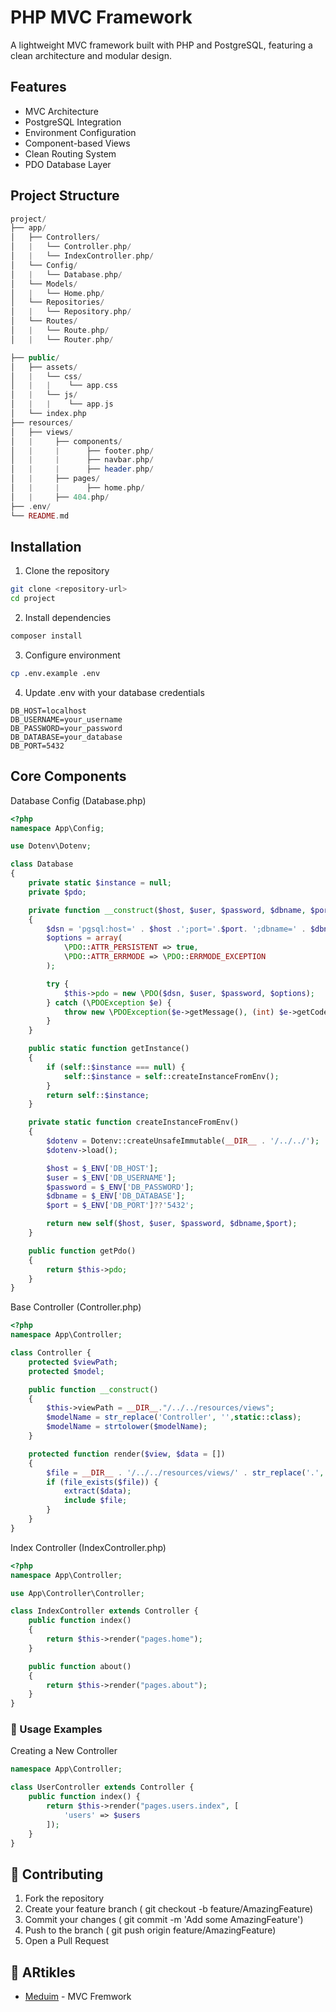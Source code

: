 # PHP MVC Framework

A lightweight MVC framework built with PHP and PostgreSQL, featuring a clean architecture and modular design.

## Features
- MVC Architecture
- PostgreSQL Integration
- Environment Configuration
- Component-based Views
- Clean Routing System
- PDO Database Layer

## Project Structure
```php
project/
├── app/
│   ├── Controllers/
│   |   └── Controller.php/
│   |   └── IndexController.php/
│   └── Config/
│   |   └── Database.php/
│   └── Models/
│   |   └── Home.php/
│   └── Repositories/
│   |   └── Repository.php/
│   └── Routes/
│   |   └── Route.php/
│   |   └── Router.php/

├── public/
│   ├── assets/
│   |   └── css/
│   |   |    └── app.css
│   |   └── js/
│   |   |    └── app.js
│   └── index.php
├── resources/
│   ├── views/
│   |     ├── components/
│   |     |      ├── footer.php/
│   |     |      ├── navbar.php/
│   |     |      ├── header.php/
│   |     ├── pages/
│   |     |      ├── home.php/
│   |     ├── 404.php/
├── .env/
└── README.md

```


##  Installation

1. Clone the repository
```bash
git clone <repository-url>
cd project
```
2. Install dependencies
```bash
composer install
```
3. Configure environment
```bash
cp .env.example .env
```
4. Update .env with your database credentials
```env
DB_HOST=localhost
DB_USERNAME=your_username
DB_PASSWORD=your_password
DB_DATABASE=your_database
DB_PORT=5432
```

## Core Components

Database Config (Database.php)


```php
<?php
namespace App\Config;

use Dotenv\Dotenv;

class Database
{
    private static $instance = null;
    private $pdo;

    private function __construct($host, $user, $password, $dbname, $port)
    {
        $dsn = 'pgsql:host=' . $host .';port='.$port. ';dbname=' . $dbname;
        $options = array(
            \PDO::ATTR_PERSISTENT => true,
            \PDO::ATTR_ERRMODE => \PDO::ERRMODE_EXCEPTION
        );

        try {
            $this->pdo = new \PDO($dsn, $user, $password, $options);
        } catch (\PDOException $e) {
            throw new \PDOException($e->getMessage(), (int) $e->getCode());
        }
    }

    public static function getInstance()
    {
        if (self::$instance === null) {
            self::$instance = self::createInstanceFromEnv();
        }
        return self::$instance;
    }

    private static function createInstanceFromEnv()
    {
        $dotenv = Dotenv::createUnsafeImmutable(__DIR__ . '/../../');
        $dotenv->load();

        $host = $_ENV['DB_HOST'];
        $user = $_ENV['DB_USERNAME'];
        $password = $_ENV['DB_PASSWORD'];
        $dbname = $_ENV['DB_DATABASE'];
        $port = $_ENV['DB_PORT']??'5432';

        return new self($host, $user, $password, $dbname,$port);
    }

    public function getPdo()
    {
        return $this->pdo;
    }
}

```
Base Controller (Controller.php)


```php
<?php
namespace App\Controller;

class Controller {
    protected $viewPath;
    protected $model;

    public function __construct()
    {
        $this->viewPath = __DIR__."/../../resources/views";
        $modelName = str_replace('Controller', '',static::class);
        $modelName = strtolower($modelName);
    }

    protected function render($view, $data = [])
    {
        $file = __DIR__ . '/../../resources/views/' . str_replace('.', '/', $view) . '.php';
        if (file_exists($file)) {
            extract($data);
            include $file;
        }
    }
}

```
Index Controller (IndexController.php)


```php
<?php
namespace App\Controller;

use App\Controller\Controller;

class IndexController extends Controller {
    public function index()
    {
        return $this->render("pages.home");
    }

    public function about()
    {
        return $this->render("pages.about");
    }
}

```
### 🔧 Usage Examples
Creating a New Controller

```php
namespace App\Controller;

class UserController extends Controller {
    public function index() {
        return $this->render("pages.users.index", [
            'users' => $users
        ]);
    }
}

```

## 🤝 Contributing

1. Fork the repository
2. Create your feature branch ( git checkout -b feature/AmazingFeature)
3. Commit your changes ( git commit -m 'Add some AmazingFeature')
4. Push to the branch ( git push origin feature/AmazingFeature)
5. Open a Pull Request

## 🤝 ARtikles
- [Meduim](https://medium.com/@kardasch/mvc-model-view-controller-c324c5a150b5) -  MVC Fremwork
